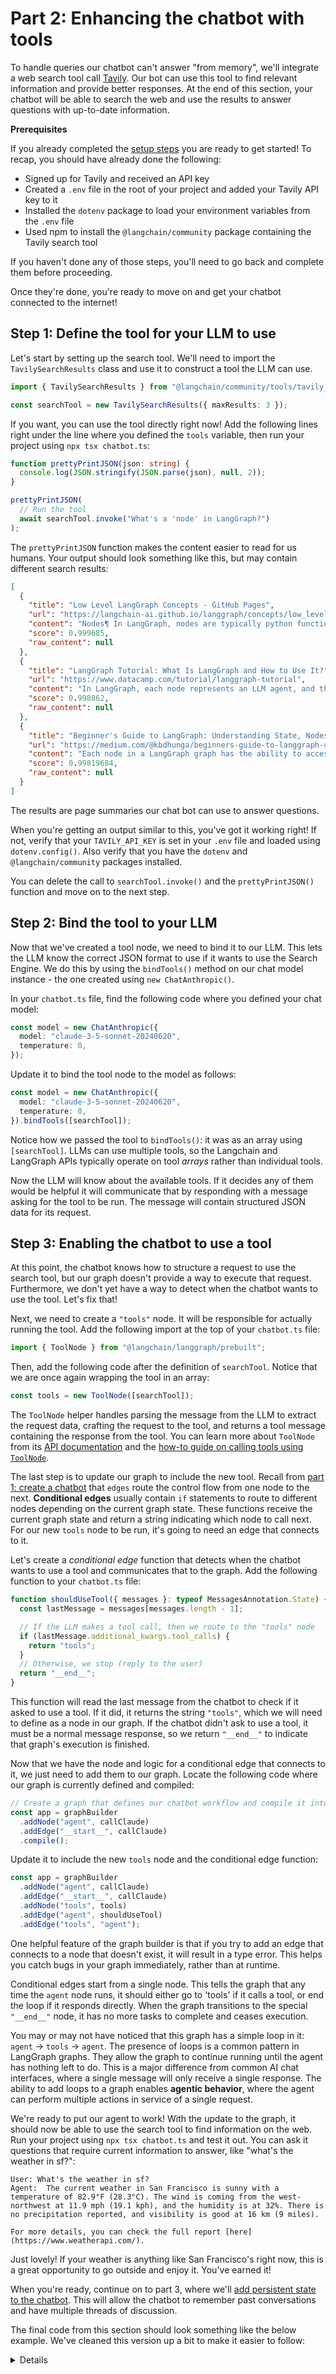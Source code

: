 # Part 2: Enhancing the chatbot with tools

To handle queries our chatbot can't answer "from memory", we'll integrate a web search tool call [Tavily](https://tavily.com/). Our bot can use this tool to find relevant information and provide better responses. At the end of this section, your chatbot will be able to search the web and use the results to answer questions with up-to-date information.

**Prerequisites**

If you already completed the [setup steps](/first-agent/0-setup.md) you are ready to get started! To recap, you should have already done the following:

- Signed up for Tavily and received an API key
- Created a `.env` file in the root of your project and added your Tavily API key to it
- Installed the `dotenv` package to load your environment variables from the `.env` file
- Used npm to install the `@langchain/community` package containing the Tavily search tool

If you haven't done any of those steps, you'll need to go back and complete them before proceeding.

Once they're done, you're ready to move on and get your chatbot connected to the internet!

## Step 1: Define the tool for your LLM to use

Let's start by setting up the search tool. We'll need to import the `TavilySearchResults` class and use it to construct a tool the LLM can use.

```ts
import { TavilySearchResults } from "@langchain/community/tools/tavily_search";

const searchTool = new TavilySearchResults({ maxResults: 3 });
```

If you want, you can use the tool directly right now! Add the following lines right under the line where you defined the `tools` variable, then run your project using `npx tsx chatbot.ts`:

```ts
function prettyPrintJSON(json: string) {
  console.log(JSON.stringify(JSON.parse(json), null, 2));
}

prettyPrintJSON(
  // Run the tool
  await searchTool.invoke("What's a 'node' in LangGraph?")
);
```

The `prettyPrintJSON` function makes the content easier to read for us humans. Your output should look something like this, but may contain different search results:

```json
[
  {
    "title": "Low Level LangGraph Concepts - GitHub Pages",
    "url": "https://langchain-ai.github.io/langgraph/concepts/low_level/",
    "content": "Nodes¶ In LangGraph, nodes are typically python functions (sync or async) where the first positional argument is the state, and (optionally), the second positional argument is a \"config\", containing optional configurable parameters (such as a thread_id). Similar to NetworkX, you add these nodes to a graph using the add_node method:",
    "score": 0.999685,
    "raw_content": null
  },
  {
    "title": "LangGraph Tutorial: What Is LangGraph and How to Use It?",
    "url": "https://www.datacamp.com/tutorial/langgraph-tutorial",
    "content": "In LangGraph, each node represents an LLM agent, and the edges are the communication channels between these agents. This structure allows for clear and manageable workflows, where each agent performs specific tasks and passes information to other agents as needed. State management. One of LangGraph's standout features is its automatic state ...",
    "score": 0.998862,
    "raw_content": null
  },
  {
    "title": "Beginner's Guide to LangGraph: Understanding State, Nodes ... - Medium",
    "url": "https://medium.com/@kbdhunga/beginners-guide-to-langgraph-understanding-state-nodes-and-edges-part-1-897e6114fa48",
    "content": "Each node in a LangGraph graph has the ability to access, read, and write to the state. When a node modifies the state, it effectively broadcasts this information to all other nodes within the graph .",
    "score": 0.99819684,
    "raw_content": null
  }
]
```

The results are page summaries our chat bot can use to answer questions.

When you're getting an output similar to this, you've got it working right! If not, verify that your `TAVILY_API_KEY` is set in your `.env` file and loaded using `dotenv.config()`. Also verify that you have the `dotenv` and `@langchain/community` packages installed.

You can delete the call to `searchTool.invoke()` and the `prettyPrintJSON()` function and move on to the next step.

## Step 2: Bind the tool to your LLM

Now that we've created a tool node, we need to bind it to our LLM. This lets the LLM know the correct JSON format to use if it wants to use the Search Engine. We do this by using the `bindTools()` method on our chat model instance - the one created using `new ChatAnthropic()`.

In your `chatbot.ts` file, find the following code where you defined your chat model:

```ts
const model = new ChatAnthropic({
  model: "claude-3-5-sonnet-20240620",
  temperature: 0,
});
```

Update it to bind the tool node to the model as follows:

```ts
const model = new ChatAnthropic({
  model: "claude-3-5-sonnet-20240620",
  temperature: 0,
}).bindTools([searchTool]);
```

Notice how we passed the tool to `bindTools()`: it was as an array using `[searchTool]`. LLMs can use multiple tools, so the Langchain and LangGraph APIs typically operate on tool _arrays_ rather than individual tools.

Now the LLM will know about the available tools. If it decides any of them would be helpful it will communicate that by responding with a message asking for the tool to be run. The message will contain structured JSON data for its request.

## Step 3: Enabling the chatbot to use a tool

At this point, the chatbot knows how to structure a request to use the search tool, but our graph doesn't provide a way to execute that request. Furthermore, we don't yet have a way to detect when the chatbot wants to use the tool. Let's fix that!

Next, we need to create a `"tools"` node. It will be responsible for actually running the tool. Add the following import at the top of your `chatbot.ts` file:

```ts
import { ToolNode } from "@langchain/langgraph/prebuilt";
```

Then, add the following code after the definition of `searchTool`. Notice that we are once again wrapping the tool in an array:

```ts
const tools = new ToolNode([searchTool]);
```

The `ToolNode` helper handles parsing the message from the LLM to extract the request data, crafting the request to the tool, and returns a tool message containing the response from the tool. You can learn more about `ToolNode` from its [API documentation](https://langchain-ai.github.io/langgraphjs/reference/classes/langgraph_prebuilt.ToolNode.html) and the [how-to guide on calling tools using `ToolNode`](https://langchain-ai.github.io/langgraphjs/how-tos/tool-calling/).

The last step is to update our graph to include the new tool. Recall from [part 1: create a chatbot](/first-agent/1-create-chatbot.md) that `edges` route the control flow from one node to the next. **Conditional edges** usually contain `if` statements to route to different nodes depending on the current graph state. These functions receive the current graph state and return a string indicating which node to call next. For our new `tools` node to be run, it's going to need an edge that connects to it.

Let's create a _conditional edge_ function that detects when the chatbot wants to use a tool and communicates that to the graph. Add the following function to your `chatbot.ts` file:

```ts
function shouldUseTool({ messages }: typeof MessagesAnnotation.State) {
  const lastMessage = messages[messages.length - 1];

  // If the LLM makes a tool call, then we route to the "tools" node
  if (lastMessage.additional_kwargs.tool_calls) {
    return "tools";
  }
  // Otherwise, we stop (reply to the user)
  return "__end__";
}
```

This function will read the last message from the chatbot to check if it asked to use a tool. If it did, it returns the string `"tools"`, which we will need to define as a node in our graph. If the chatbot didn't ask to use a tool, it must be a normal message response, so we return `"__end__"` to indicate that graph's execution is finished.

Now that we have the node and logic for a conditional edge that connects to it, we just need to add them to our graph. Locate the following code where our graph is currently defined and compiled:

```ts
// Create a graph that defines our chatbot workflow and compile it into a `runnable`
const app = graphBuilder
  .addNode("agent", callClaude)
  .addEdge("__start__", callClaude)
  .compile();
```

Update it to include the new `tools` node and the conditional edge function:

```ts
const app = graphBuilder
  .addNode("agent", callClaude)
  .addEdge("__start__", callClaude)
  .addNode("tools", tools)
  .addEdge("agent", shouldUseTool)
  .addEdge("tools", "agent");
```

One helpful feature of the graph builder is that if you try to add an edge that connects to a node that doesn't exist, it will result in a type error. This helps you catch bugs in your graph immediately, rather than at runtime.

Conditional edges start from a single node. This tells the graph that any time the `agent` node runs, it should either go to 'tools' if it calls a tool, or end the loop if it responds directly. When the graph transitions to the special `"__end__"` node, it has no more tasks to complete and ceases execution.

You may or may not have noticed that this graph has a simple loop in it: `agent` -> `tools` -> `agent`. The presence of loops is a common pattern in LangGraph graphs. They allow the graph to continue running until the agent has nothing left to do. This is a major difference from common AI chat interfaces, where a single message will only receive a single response. The ability to add loops to a graph enables **agentic behavior**, where the agent can perform multiple actions in service of a single request.

We're ready to put our agent to work! With the update to the graph, it should now be able to use the search tool to find information on the web. Run your project using `npx tsx chatbot.ts` and test it out. You can ask it questions that require current information to answer, like "what's the weather in sf?":

```
User: What's the weather in sf?
Agent:  The current weather in San Francisco is sunny with a temperature of 82.9°F (28.3°C). The wind is coming from the west-northwest at 11.9 mph (19.1 kph), and the humidity is at 32%. There is no precipitation reported, and visibility is good at 16 km (9 miles).

For more details, you can check the full report [here](https://www.weatherapi.com/).
```

Just lovely! If your weather is anything like San Francisco's right now, this is a great opportunity to go outside and enjoy it. You've earned it!

When you're ready, continue on to part 3, where we'll [add persistent state to the chatbot](/first-agent/3-persistent-state.md). This will allow the chatbot to remember past conversations and have multiple threads of discussion.


The final code from this section should look something like the below example. We've cleaned this version up a bit to make it easier to follow:

<details>
```ts
import { ChatAnthropic } from "@langchain/anthropic";
import { BaseMessageLike } from "@langchain/core/messages";
import { ToolNode } from "@langchain/langgraph/prebuilt";
import { StateGraph, MessagesAnnotation } from "@langchain/langgraph";
import { TavilySearchResults } from "@langchain/community/tools/tavily_search";
import dotenv from "dotenv";

// read the environment variables from .env
dotenv.config();

const tools = [new TavilySearchResults({ maxResults: 3 })];
// Create a model and give it access to the tools
const model = new ChatAnthropic({
  model: "claude-3-5-sonnet-20240620",
  temperature: 0,
}).bindTools(tools);

// Define the function that calls the model
async function callModel(state: typeof MessagesAnnotation.State) {
  const messages = state.messages;

  const response = await model.invoke(messages);

  return { messages: response };
}

function shouldUseTool(state: typeof MessagesAnnotation.State) {
  const lastMessage = state.messages[state.messages.length - 1];

  // If the LLM makes a tool call, then we route to the "tools" node
  if (lastMessage.additional_kwargs.tool_calls) {
    return "tools";
  }
  // Otherwise, we stop (reply to the user) using the special "__end__" node
  return "__end__";
}

// Define the graph and compile it into a runnable
const app = new StateGraph(MessagesAnnotation)
  .addNode("agent", callModel)
  .addEdge("__start__", "agent")
  .addNode("tools", new ToolNode(tools))
  .addConditionalEdges("agent", shouldUseTool)
  .addEdge("tools", "agent")
  .compile();

// Create a command line interface to interact with the chat bot

// We'll use these helpers to read from the standard input in the command line
import * as readline from "node:readline/promises";
import { stdin as input, stdout as output } from "node:process";

const lineReader = readline.createInterface({ input, output });

console.log("Type 'exit' or 'quit' to quit");

const messages = Array<BaseMessageLike>();
while (true) {
  const answer = await lineReader.question("User: ");
  if (["exit", "quit", "q"].includes(answer.toLowerCase())) {
    console.log("Goodbye!");
    lineReader.close();
    break;
  }
  // Add the user's message to the conversation history
  messages.push({ content: answer, type: "user" });

  // Run the chatbot and add its response to the conversation history
  const output = await app.invoke({ messages });
  messages.push(output.messages[output.messages.length - 1]);

  console.log("Agent: ", output.messages[output.messages.length - 1].content);
}
```
</details>
